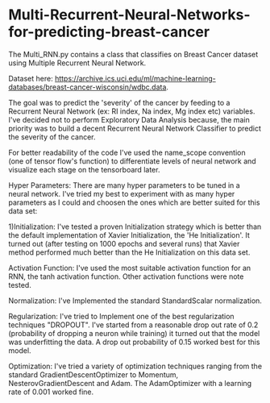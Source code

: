 # Multi-Recurrent-Neural-Networks-for-predicting-breast-cancer
The Multi_RNN.py contains a class that classifies on Breast Cancer dataset using Multiple Recurrent Neural Network. 

Dataset here: https://archive.ics.uci.edu/ml/machine-learning-databases/breast-cancer-wisconsin/wdbc.data.

The goal was to predict the 'severity' of the cancer by feeding to a Recurrent Neural Network (ex: RI index, Na index, Mg index etc) variables. I've decided not to perform Exploratory Data Analysis because, the main priority was to build a decent Recurrent Neural Network Classifier to predict the severity of the cancer.

For better readability of the code I've used the name_scope convention (one of tensor flow's function) to differentiate levels of neural network and visualize each stage on the tensorboard later. 

 

Hyper Parameters: There are many hyper parameters to be tuned in a neural network. I've tried my best to experiment with as many hyper parameters as I could and choosen the ones which are better suited for this data set:

1)Initialization: I've tested a proven Initialization strategy which is better than the default implementation of Xavier Initialization, the 'He Initialization'. It turned out (after testing on 1000 epochs and several runs) that Xavier method performed much better than the He Initialization on this data set.

Activation Function: I've used the most suitable activation function for an RNN, the tanh activation function. Other activation functions were note tested.

Normalization: I've Implemented the standard StandardScalar normalization.

Regularization: I've tried to Implement one of the best regularization techniques "DROPOUT". I've started from a reasonable drop out rate of 0.2 (probability of dropping a neuron while training) it turned out that the model was underfitting the data. A drop out probability of 0.15 worked best for this model.

Optimization: I've tried a variety of optimization techniques ranging from the standard GradientDescentOptimizer to Momentum, NesterovGradientDescent and Adam. The AdamOptimizer with a learning rate of 0.001 worked fine.



